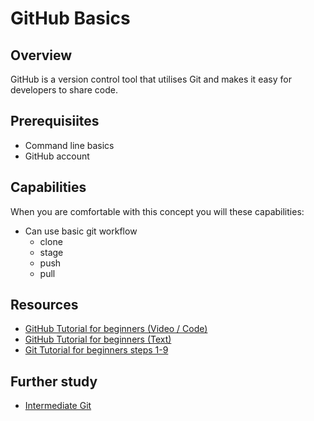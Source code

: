 # GitHub Basics

## Overview
GitHub is a version control tool that utilises Git and makes it easy for developers to share code.

## Prerequisiites
- Command line basics
- GitHub account

## Capabilities
When you are comfortable with this concept you will these capabilities:

- Can use basic git workflow
  - clone
  - stage
  - push
  - pull

## Resources
- [GitHub Tutorial for beginners (Video / Code)](resources/github-basics-for-beginners-VIDEO)
- [GitHub Tutorial for beginners (Text)](/resources/github-phase-0-workflow-TUTORIAL)
- [Git Tutorial for beginners steps 1-9](resources/git-basics-INTERACTIVE)

## Further study 
- [Intermediate Git](https://www.atlassian.com/git/tutorials/comparing-workflows)
